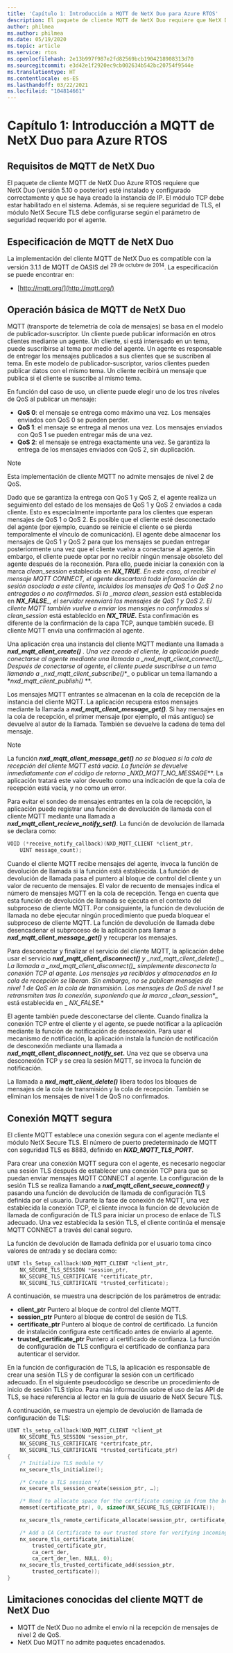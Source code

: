 ```yaml
---
title: 'Capítulo 1: Introducción a MQTT de NetX Duo para Azure RTOS'
description: El paquete de cliente MQTT de NetX Duo requiere que NetX Duo (versión 5.10 o posterior) esté instalado y configurado correctamente y que se haya creado la instancia de IP.
author: philmea
ms.author: philmea
ms.date: 05/19/2020
ms.topic: article
ms.service: rtos
ms.openlocfilehash: 2e13b997f987e2fd82569bcb1904218908313d70
ms.sourcegitcommit: e3d42e1f2920ec9cb002634b542bc20754f9544e
ms.translationtype: HT
ms.contentlocale: es-ES
ms.lasthandoff: 03/22/2021
ms.locfileid: "104814661"
---
```

# <a name="chapter-1---introduction-to-azure-rtos-netx-duo-mqtt"></a>Capítulo 1: Introducción a MQTT de NetX Duo para Azure RTOS

## <a name="netx-duo-mqtt-requirements"></a>Requisitos de MQTT de NetX Duo

El paquete de cliente MQTT de NetX Duo Azure RTOS requiere que NetX Duo (versión 5.10 o posterior) esté instalado y configurado correctamente y que se haya creado la instancia de IP. El módulo TCP debe estar habilitado en el sistema. Además, si se requiere seguridad de TLS, el módulo NetX Secure TLS debe configurarse según el parámetro de seguridad requerido por el agente.

## <a name="netx-duo-mqtt-specification"></a>Especificación de MQTT de NetX Duo

La implementación del cliente MQTT de NetX Duo es compatible con la versión 3.1.1 de MQTT de OASIS del <sup>29 de octubre de 2014</sup>. La especificación se puede encontrar en:

- [http://mqtt.org/](http://mqtt.org/)

## <a name="netx-duo-mqtt-basic-operation"></a>Operación básica de MQTT de NetX Duo

MQTT (transporte de telemetría de cola de mensajes) se basa en el modelo de publicador-suscriptor. Un cliente puede publicar información en otros clientes mediante un agente. Un cliente, si está interesado en un tema, puede suscribirse al tema por medio del agente. Un agente es responsable de entregar los mensajes publicados a sus clientes que se suscriben al tema. En este modelo de publicador-suscriptor, varios clientes pueden publicar datos con el mismo tema. Un cliente recibirá un mensaje que publica si el cliente se suscribe al mismo tema.

En función del caso de uso, un cliente puede elegir uno de los tres niveles de QoS al publicar un mensaje:

- **QoS 0**: el mensaje se entrega como máximo una vez. Los mensajes enviados con QoS 0 se pueden perder.
- **QoS 1**: el mensaje se entrega al menos una vez. Los mensajes enviados con QoS 1 se pueden entregar más de una vez.
- **QoS 2**: el mensaje se entrega exactamente una vez. Se garantiza la entrega de los mensajes enviados con QoS 2, sin duplicación.

> [!NOTE]
> Esta implementación de cliente MQTT no admite mensajes de nivel 2 de QoS.

Dado que se garantiza la entrega con QoS 1 y QoS 2, el agente realiza un seguimiento del estado de los mensajes de QoS 1 y QoS 2 enviados a cada cliente. Esto es especialmente importante para los clientes que esperan mensajes de QoS 1 o QoS 2. Es posible que el cliente esté desconectado del agente (por ejemplo, cuando se reinicie el cliente o se pierda temporalmente el vínculo de comunicación). El agente debe almacenar los mensajes de QoS 1 y QoS 2 para que los mensajes se puedan entregar posteriormente una vez que el cliente vuelva a conectarse al agente. Sin embargo, el cliente puede optar por no recibir ningún mensaje obsoleto del agente después de la reconexión. Para ello, puede iniciar la conexión con la marca *clean_session* establecida en ***NX_TRUE**. En este caso, al recibir el mensaje MQTT CONNECT, el agente descartará toda información de sesión asociada a este cliente, incluidos los mensajes de QoS 1 o QoS 2 no entregados o no confirmados. Si la _marca clean_session* está establecida en ***NX_FALSE**_, el servidor reenviará los mensajes de QoS 1 y QoS 2. El cliente MQTT también vuelve a enviar los mensajes no confirmados si clean_session* está establecido en ***NX_TRUE*.** Esta confirmación es diferente de la confirmación de la capa TCP, aunque también sucede. El cliente MQTT envía una confirmación al agente.

Una aplicación crea una instancia del cliente MQTT mediante una llamada a ***nxd_mqtt_client_create()** . Una vez creado el cliente, la aplicación puede conectarse al agente mediante una llamada a _*_nxd_mqtt_client_connect()_*_. Después de conectarse al agente, el cliente puede suscribirse a un tema llamando a _*_nxd_mqtt_client_subscribe()_*_ o publicar un tema llamando a *_nxd_mqtt_client_publish()_ **.

Los mensajes MQTT entrantes se almacenan en la cola de recepción de la instancia del cliente MQTT. La aplicación recupera estos mensajes mediante la llamada a ***nxd_mqtt_client_message_get()***. Si hay mensajes en la cola de recepción, el primer mensaje (por ejemplo, el más antiguo) se devuelve al autor de la llamada. También se devuelve la cadena de tema del mensaje.

> [!NOTE]
> La función ***nxd_mqtt_client_message_get()** no se bloquea si la cola de recepción del cliente MQTT está vacía. La función se devuelve inmediatamente con el código de retorno _*_NXD_MQTT_NO_MESSAGE_**. La aplicación tratará este valor devuelto como una indicación de que la cola de recepción está vacía, y no como un error.

Para evitar el sondeo de mensajes entrantes en la cola de recepción, la aplicación puede registrar una función de devolución de llamada con el cliente MQTT mediante una llamada a ***nxd_mqtt_client_recieve_notify_set()***. La función de devolución de llamada se declara como:

```c
VOID (*receive_notify_callback)(NXD_MQTT_CLIENT *client_ptr, 
    UINT message_count);
```

Cuando el cliente MQTT recibe mensajes del agente, invoca la función de devolución de llamada si la función está establecida. La función de devolución de llamada pasa el puntero al bloque de control del cliente y un valor de recuento de mensajes. El valor de recuento de mensajes indica el número de mensajes MQTT en la cola de recepción. Tenga en cuenta que esta función de devolución de llamada se ejecuta en el contexto del subproceso de cliente MQTT. Por consiguiente, la función de devolución de llamada no debe ejecutar ningún procedimiento que pueda bloquear el subproceso de cliente MQTT. La función de devolución de llamada debe desencadenar el subproceso de la aplicación para llamar a ***nxd_mqtt_client_message_get()*** y recuperar los mensajes.

Para desconectar y finalizar el servicio del cliente MQTT, la aplicación debe usar el servicio ***nxd_mqtt_client_disconnect()** y _*_nxd_mqtt_client_delete()._*_ La llamada a _*_nxd_mqtt_client_disconnect()_*_ simplemente desconecta la conexión TCP al agente. Los mensajes ya recibidos y almacenados en la cola de recepción se liberan. Sin embargo, no se publican mensajes de nivel 1 de QoS en la cola de transmisión. Los mensajes de QoS de nivel 1 se retransmiten tras la conexión, suponiendo que la marca _*_clean_session_*_ está establecida en _ *_NX_FALSE._**

El agente también puede desconectarse del cliente. Cuando finaliza la conexión TCP entre el cliente y el agente, se puede notificar a la aplicación mediante la función de notificación de desconexión. Para usar el mecanismo de notificación, la aplicación instala la función de notificación de desconexión mediante una llamada a ***nxd_mqtt_client_disconnect_notify_set*.** Una vez que se observa una desconexión TCP y se crea la sesión MQTT, se invoca la función de notificación.

La llamada a ***nxd_mqtt_client_delete()*** libera todos los bloques de mensajes de la cola de transmisión y la cola de recepción. También se eliminan los mensajes de nivel 1 de QoS no confirmados.

## <a name="secure-mqtt-connection"></a>Conexión MQTT segura

El cliente MQTT establece una conexión segura con el agente mediante el módulo NetX Secure TLS. El número de puerto predeterminado de MQTT con seguridad TLS es 8883, definido en ***NXD_MQTT_TLS_PORT***.

Para crear una conexión MQTT segura con el agente, es necesario negociar una sesión TLS después de establecer una conexión TCP para que se puedan enviar mensajes MQTT CONNECT al agente. La configuración de la sesión TLS se realiza llamando a ***nxd_mqtt_client_secure_connect()*** y pasando una función de devolución de llamada de configuración TLS definida por el usuario. Durante la fase de conexión de MQTT, una vez establecida la conexión TCP, el cliente invoca la función de devolución de llamada de configuración de TLS para iniciar un proceso de enlace de TLS adecuado. Una vez establecida la sesión TLS, el cliente continúa el mensaje MQTT CONNECT a través del canal seguro.

La función de devolución de llamada definida por el usuario toma cinco valores de entrada y se declara como:

```c
UINT tls_Setup_callback(NXD_MQTT_CLIENT *client_ptr,
    NX_SECURE_TLS_SESSION *session_ptr,
    NX_SECURE_TLS_CERTIFICATE *certificate_ptr,
    NX_SECURE_TLS_CERTIFICATE *trusted_cerfiticate);
```

A continuación, se muestra una descripción de los parámetros de entrada:

- **client_ptr** Puntero al bloque de control del cliente MQTT.
- **session_ptr** Puntero al bloque de control de sesión de TLS.
- **certificate_ptr** Puntero al bloque de control de certificado. La función de instalación configura este certificado antes de enviarlo al agente.
- **trusted_certificate_ptr** Puntero al certificado de confianza. La función de configuración de TLS configura el certificado de confianza para autenticar el servidor.

En la función de configuración de TLS, la aplicación es responsable de crear una sesión TLS y de configurar la sesión con un certificado adecuado. En el siguiente pseudocódigo se describe un procedimiento de inicio de sesión TLS típico. Para más información sobre el uso de las API de TLS, se hace referencia al lector en la guía de usuario de NetX Secure TLS.

A continuación, se muestra un ejemplo de devolución de llamada de configuración de TLS:

```c
UINT tls_setup_callback(NXD_MQTT_CLIENT *client_pt
    NX_SECURE_TLS_SESSION *session_ptr,
    NX_SECURE_TLS_CERTIFICATE *certrifcate_ptr,
    NX_SECURE_TLS_CERTIFICATE *trusted_certificate_ptr)
{
    /* Initialize TLS module */
    nx_secure_tls_initialize();

    /* Create a TLS session */
    nx_secure_tls_session_create(session_ptr, …);

    /* Need to allocate space for the certificate coming in from the broker. */
    memset(certificate_ptr), 0, sizeof(NX_SECURE_TLS_CERTIFICATE));

    nx_secure_tls_remote_certificate_allocate(session_ptr, certificate_ptr);

    /* Add a CA Certificate to our trusted store for verifying incomingserver certificates. */
    nx_secure_tls_certificate_initialize(
        trusted_certificate_ptr,
        ca_cert_der,
        ca_cert_der_len, NULL, 0);
    nx_secure_tls_trusted_certificate_add(session_ptr,
        trusted_certificate));
}
```

## <a name="known-limitations-of-the-netx-duo-mqtt-client"></a>Limitaciones conocidas del cliente MQTT de NetX Duo

- MQTT de NetX Duo no admite el envío ni la recepción de mensajes de nivel 2 de QoS.
- NetX Duo MQTT no admite paquetes encadenados.
